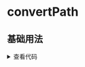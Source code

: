 <script setup>
import Index from './index.vue'
</script>

# convertPath

<ClientOnly>
  <description :tagNameList="['Node']" description="将Windows反斜杠路径转换为斜杠路径" /> 
</ClientOnly>

## 基础用法
<ClientOnly>
  <Index />
</ClientOnly>
<details>

<summary>查看代码</summary>

<<< @/utils/convertPath/index.vue

</details>
